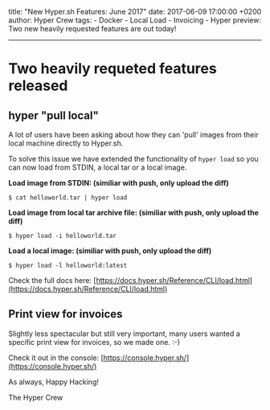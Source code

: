 title: "New Hyper.sh Features: June 2017"
date: 2017-06-09 17:00:00 +0200
author: Hyper Crew
tags:
    - Docker
    - Local Load
    - Invoicing
    - Hyper
preview: Two new heavily requested features are out today!

---

# Two heavily requeted features released

## hyper "pull local"

A lot of users have been asking about how they can 'pull' images from their local machine directly to Hyper.sh.

To solve this issue we have extended the functionality of ```hyper load``` so you can now load from STDIN, a local tar or a local image.

**Load image from STDIN: (similiar with push, only upload the diff)**

```$ cat helloworld.tar | hyper load```


**Load image from local tar archive file: (similiar with push, only upload the diff)**


```$ hyper load -i helloworld.tar```

**Load a local image: (similiar with push, only upload the diff)**

```$ hyper load -l helloworld:latest```


Check the full docs here: [https://docs.hyper.sh/Reference/CLI/load.html](https://docs.hyper.sh/Reference/CLI/load.html)

## Print view for invoices

Slightly less spectacular but still very important, many users wanted a specific print view for invoices, so we made one. :-)

Check it out in the console: [https://console.hyper.sh/](https://console.hyper.sh/)

As always, Happy Hacking!

The Hyper Crew
